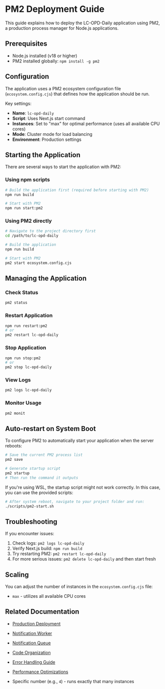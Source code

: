 # PM2 Deployment Guide

This guide explains how to deploy the LC-OPD-Daily application using PM2, a production process manager for Node.js applications.

## Prerequisites

- Node.js installed (v18 or higher)
- PM2 installed globally: `npm install -g pm2`

## Configuration

The application uses a PM2 ecosystem configuration file (`ecosystem.config.cjs`) that defines how the application should be run.

Key settings:

- **Name**: `lc-opd-daily`
- **Script**: Uses Next.js start command
- **Instances**: Set to "max" for optimal performance (uses all available CPU cores)
- **Mode**: Cluster mode for load balancing
- **Environment**: Production settings

## Starting the Application

There are several ways to start the application with PM2:

### Using npm scripts

```bash
# Build the application first (required before starting with PM2)
npm run build

# Start with PM2
npm run start:pm2
```

### Using PM2 directly

```bash
# Navigate to the project directory first
cd /path/to/lc-opd-daily

# Build the application
npm run build

# Start with PM2
pm2 start ecosystem.config.cjs
```

## Managing the Application

### Check Status

```bash
pm2 status
```

### Restart Application

```bash
npm run restart:pm2
# or
pm2 restart lc-opd-daily
```

### Stop Application

```bash
npm run stop:pm2
# or
pm2 stop lc-opd-daily
```

### View Logs

```bash
pm2 logs lc-opd-daily
```

### Monitor Usage

```bash
pm2 monit
```

## Auto-restart on System Boot

To configure PM2 to automatically start your application when the server reboots:

```bash
# Save the current PM2 process list
pm2 save

# Generate startup script
pm2 startup
# Then run the command it outputs
```

If you're using WSL, the startup script might not work correctly. In this case, you can use the provided scripts:

```bash
# After system reboot, navigate to your project folder and run:
./scripts/pm2-start.sh
```

## Troubleshooting

If you encounter issues:

1. Check logs: `pm2 logs lc-opd-daily`
2. Verify Next.js build: `npm run build`
3. Try restarting PM2: `pm2 restart lc-opd-daily`
4. For more serious issues: `pm2 delete lc-opd-daily` and then start fresh

## Scaling

You can adjust the number of instances in the `ecosystem.config.cjs` file:

- `max` - utilizes all available CPU cores

## Related Documentation

- [Production Deployment](./production-deployment.md)
- [Notification Worker](./notification-worker.md)
- [Notification Queue](./notification-queue.md)
- [Code Organization](./code-organization.md)
- [Error Handling Guide](./error-handling-guide.md)
- [Performance Optimizations](./performance-optimizations.md)

- Specific number (e.g., `4`) - runs exactly that many instances
